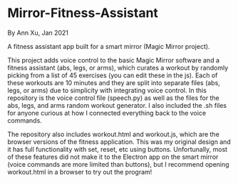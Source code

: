 # Mirror-Fitness-Assistant

By Ann Xu, Jan 2021

A fitness assistant app built for a smart mirror (Magic Mirror project).

This project adds voice control to the basic Magic Mirror software and a fitness assistant (abs, legs, or arms), which curates a workout by randomly picking from a list of 45 exercises (you can edit these in the js). Each of these workouts are 10 minutes and they are split into separate files (abs, legs, or arms) due to simplicity with integrating voice control. In this repository is the voice control file (speech.py) as well as the files for the abs, legs, and arms random workout generator. I also included the .sh files for anyone curious at how I connected everything back to the voice commands. 

The repository also includes workout.html and workout.js, which are the browser versions of the fitness application. This was my original design and it has full functionality with set, reset, etc using buttons. Unfortunally, most of these features did not make it to the Electron app on the smart mirror (voice commands are more limited than buttons), but I recommend opening workout.html in a browser to try out the program! 
